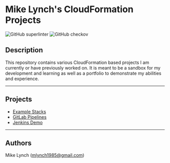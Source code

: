 Mike Lynch's CloudFormation Projects
=====

![GitHub superlinter](https://github.com/mlynch1985/cloudformation/workflows/superlinter.yaml/badge.svg)
![GitHub checkov](https://github.com/mlynch1985/cloudformation/workflows/checkov.yaml/badge.svg)

## Description
This repository contains various CloudFormation based projects I am currently or have previously worked on. It is meant to be a sandbox for my development and learning as well as a portfolio to demonstrate my abilities and experience.


----
## Projects
- [Example Stacks](https://github.com/mlynch1985/cloudformation/tree/main/example-stacks)
- [GitLab Pipelines](https://github.com/mlynch1985/cloudformation/tree/main/gitlab-pipelines)
- [Jenkins Demo](https://github.com/mlynch1985/cloudformation/tree/main/jenkins-demo)


----
## Authors
Mike Lynch (mlynch1985@gmail.com)
